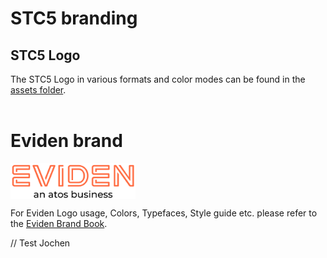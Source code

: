 # STC5 branding

## STC5 Logo
The STC5 Logo in various formats and color modes can be found in the [assets folder](assets/STC5-Logo).
<br>
<br>
# Eviden brand
<img src="https://github.com/DE-AMS-AD-VAPPS/brand/blob/main/assets/eviden-logo.svg" alt="Eviden Logo" width="200" align="center">
<br>

For Eviden Logo usage, Colors, Typefaces, Style guide etc. please refer to the [Eviden Brand Book](https://brand.eviden.com/).

// Test Jochen
